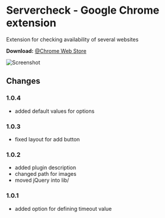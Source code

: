 # Servercheck - Google Chrome extension
Extension for checking availability of several websites

**Download:** [@Chrome Web Store](https://chrome.google.com/webstore/detail/servercheck/dkgflcccfohhfheejkokcjaegnnohieg)

![Screenshot](http://salty.rocks/sites/default/files/inline-images/screenshot_sc.png)

## Changes
### 1.0.4
* added default values for options

### 1.0.3
* fixed layout for add button

### 1.0.2
* added plugin description
* changed path for images
* moved jQuery into lib/

### 1.0.1
* added option for defining timeout value
